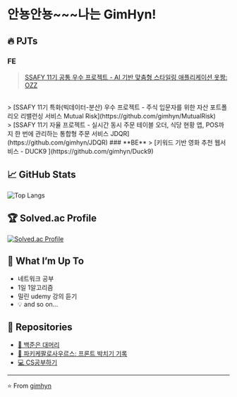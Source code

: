 # 안뇽안뇽~~~나는 GimHyn!

## 🔥 PJTs
### **FE**
> [SSAFY 11기 공통 우수 프로젝트 - AI 기반 맞춤형 스타일링 애플리케이션 옷짱: OZZ](https://github.com/doongyeop/OZZ)
 <br/> 
> [SSAFY 11기 특화(빅데이터-분산) 우수 프로젝트 - 주식 입문자를 위한 자산 포트폴리오 리밸런싱 서비스 Mutual Risk](https://github.com/gimhyn/MutualRisk)
 <br/> 
> [SSAFY 11기 자율 프로젝트 - 실시간 동시 주문 테이블 오더, 식당 현황 앱, POS까지 한 번에 관리하는 통합형 주문 서비스 JDQR](https://github.com/gimhyn/JDQR)
### **BE**
> [키워드 기반 영화 추천 웹서비스 - DUCK9 ](https://github.com/gimhyn/Duck9)

## 📈 GitHub Stats
![Top Langs](https://github-readme-stats.vercel.app/api/top-langs/?username=gimhyn&layout=compact&theme=cobalt)

## 🏆 Solved.ac Profile
[![Solved.ac Profile](http://mazassumnida.wtf/api/v2/generate_badge?boj=hayeonful)](https://solved.ac/hayeonful/)

## 🌱 What I’m Up To
- 네트워크 공부
- 1일 1알고리즘
- 밀린 udemy 강의 듣기
- 💡 and so on...

## 📂 Repositories
- [🐙 백준은 대머리](https://github.com/gimhyn/algorithm) 
- [🦖 파키케팔로사우르스: 프론트 박치기 기록](https://github.com/gimhyn/FE) 
- [💻 CS공부하기](https://github.com/gimhyn/CSstudy) 
---

⭐️ From [gimhyn](https://github.com/gimhyn)
